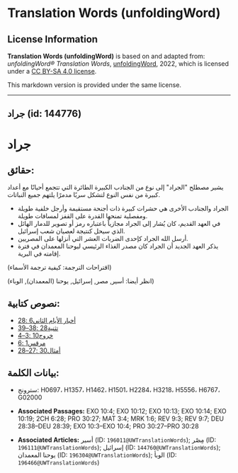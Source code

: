# Translation Words (unfoldingWord)

## License Information

**Translation Words (unfoldingWord)** is based on and adapted from: _unfoldingWord® Translation Words_, [unfoldingWord](https://unfoldingword.org/utw), 2022, which is licensed under a [CC BY-SA 4.0 license](https://creativecommons.org/licenses/by-sa/4.0/legalcode.en).

This markdown version is provided under the same license.



--------------------------------

## جراد (id: 144776)

جراد
====

حقائق:
------

يشير مصطلح "الجراد" إلى نوع من الجنادب الكبيرة الطائرة التي تتجمع أحيانًا مع أعداد كبيرة من نفس النوع لتشكل سربًا مدمرًا يلتهم جميع النباتات.

* الجراد والجنادب الأخرى هي حشرات كبيرة ذات أجنحة مستقيمة وأرجل خلفية طويلة ومفصلية تمنحها القدرة على القفز لمسافات طويلة.
* في العهد القديم، كان يُشار إلى الجراد مجازياً باعتباره رمز أو تصوير للدمار الهائل الذي سيحل كنتيجة لعصيان شعب إسرائيل.
* أرسل الله الجراد كإحدى الضربات العشر التي أنزلها على المصريين.
* يذكر العهد الجديد أن الجراد كان مصدر الغذاء الرئيسي ليوحنا المعمدان في فترة إقامته في البرية.

(اقتراحات الترجمة: كيفية ترجمة الأسماء)

(انظر أيضا: أسير, مصر, إسرائيل, يوحنا (المعمدان), الوباء)

نصوص كتابية:
------------

* [أخبار الأيام الثاني6 :28](https://ref.ly/2Chr6:28)
* [تثنية28 :38–39](https://ref.ly/Deut28:38-Deut28:39)
* [خروج10 :3–4](https://ref.ly/Exod10:3-Exod10:4)
* [مرقس1 :6](https://ref.ly/Mark1:6)
* [أمثال30 :27–28](https://ref.ly/Prov30:27-Prov30:28)

بيانات الكلمة:
--------------

* سترونج: H0697، H1357، H1462، H1501، H2284، H3218، H5556، H6767، G02000

* **Associated Passages:** EXO 10:4; EXO 10:12; EXO 10:13; EXO 10:14; EXO 10:19; 2CH 6:28; PRO 30:27; MAT 3:4; MRK 1:6; REV 9:3; REV 9:7; DEU 28:38–DEU 28:39; EXO 10:3–EXO 10:4; PRO 30:27–PRO 30:28
* **Associated Articles:** أسير (ID: `196011@UWTranslationWords`); مِصْر (ID: `196111@UWTranslationWords`); إسرائيل (ID: `144760@UWTranslationWords`); يوحنا المعمدان (ID: `196304@UWTranslationWords`); الوبأ (ID: `196466@UWTranslationWords`)


